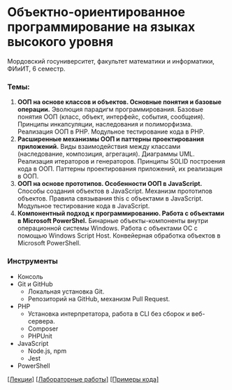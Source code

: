 # Объектно-ориентированное программирование на языках высокого уровня
Мордовский госуниверситет, факультет математики и информатики, ФИиИТ, 6 семестр.

### Темы:
1. **ООП на основе классов и объектов. Основные понятия и базовые операции.** Эволюция парадигм программирования. Базовые понятия ООП (класс, объект, интерфейс, события, сообщеия). Принципы инкапсуляции, наследования и полиморфизма. Реализация ООП в PHP. Модульное тестирование кода в PHP. 
2. **Расширенные механизмы ООП  и паттерны проектирования приложений.** Виды взаимодействия между классами (наследование, композиция, агрегация). Диаграммы UML. Реализация итераторов и генераторов. Принципы SOLID построения кода в ООП. Паттерны проектирования приложений, их реализация в ООП.
3. **ООП на основе прототипов. Особенности ООП в JavaScript.** Способы создания объектов в JavaScript. Механизм прототипов объектов. Правила связывания this с объектами в JavaScript. Модульное тестирование кода в JavaScript. 
4. **Компонентный подход к программированию. Работа с объектами в Microsoft PowerShel.** Бинарные объекты-компоненты внутри операционной системы Windows. Работа с объектами ОС с помощью Windows Script Host. Конвейерная обработка объектов в Microsoft PowerShell.

### Инструменты
* Консоль
* Git и GitHub
    * Локальная установка Git.
    * Репозиторий на GitHub, механизм Pull Request.
* PHP 
    * Установка интерпретатора, работа в CLI без сборок и веб-сервера.
    * Composer
    * PHPUnit
* JavaScript 
    * Node.js, npm
    * Jest
* PowerShell

[[Лекции]](./content/lectures.md) [[Лабораторные работы]](./content/labs.md) [[Примеры кода]](https://github.com/andpop/MRSU-examples/tree/main/oop)
